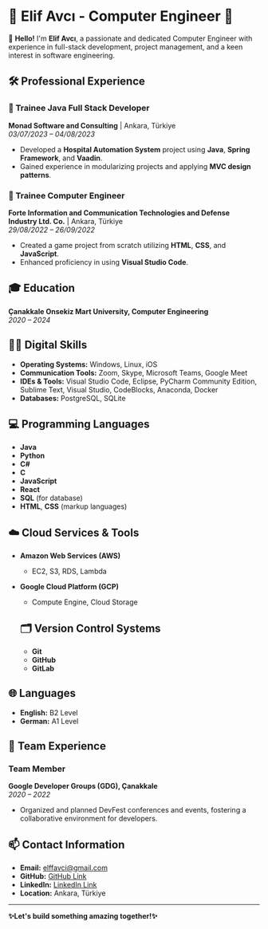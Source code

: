 # 🌟 Elif Avcı - Computer Engineer  🌟

👋 **Hello!** I'm **Elif Avcı**, a passionate and dedicated Computer Engineer with experience in full-stack development, project management, and a keen interest in software engineering.

## 🛠 Professional Experience

### 💼 Trainee Java Full Stack Developer
**Monad Software and Consulting** | Ankara, Türkiye  
*03/07/2023 – 04/08/2023*
- Developed a **Hospital Automation System** project using **Java**, **Spring Framework**, and **Vaadin**.
- Gained experience in modularizing projects and applying **MVC design patterns**.

### 💼 Trainee Computer Engineer
**Forte Information and Communication Technologies and Defense Industry Ltd. Co.** | Ankara, Türkiye  
*29/08/2022 – 26/09/2022*
- Created a game project from scratch utilizing **HTML**, **CSS**, and **JavaScript**.
- Enhanced proficiency in using **Visual Studio Code**.

## 🎓 Education

**Çanakkale Onsekiz Mart University, Computer Engineering**  
*2020 – 2024*

## 🧑‍💻 Digital Skills

- **Operating Systems:** Windows, Linux, iOS
- **Communication Tools:** Zoom, Skype, Microsoft Teams, Google Meet
- **IDEs & Tools:** Visual Studio Code, Eclipse, PyCharm Community Edition, Sublime Text, Visual Studio, CodeBlocks, Anaconda, Docker
- **Databases:** PostgreSQL, SQLite

## 💻 Programming Languages

- **Java**
- **Python**
- **C#**
- **C**
- **JavaScript**
- **React**
- **SQL** (for database)
- **HTML**, **CSS** (markup languages)

## ☁️ Cloud Services & Tools

- **Amazon Web Services (AWS)**
  - EC2, S3, RDS, Lambda
- **Google Cloud Platform (GCP)**
  - Compute Engine, Cloud Storage
 
  ## 🗂 Version Control Systems
  - **Git**
  - **GitHub**
  - **GitLab**

## 🌐 Languages

- **English:** B2 Level
- **German:** A1 Level

## 🤝 Team Experience

### Team Member
**Google Developer Groups (GDG), Çanakkale**  
*2020 – 2022*
- Organized and planned DevFest conferences and events, fostering a collaborative environment for developers.

## 📫 Contact Information

- **Email:** [elffavci@gmail.com](mailto:elffavci@gmail.com)
- **GitHub:** [GitHub Link](https://github.com/elfavci)
- **LinkedIn:** [LinkedIn Link](https://www.linkedin.com/in/elif-avc%C4%B122/)
- **Location:** Ankara, Türkiye

---

**✨Let's build something amazing together!✨**
<!--
**elfavci/elfavci** is a ✨ _special_ ✨ repository because its `README.md` (this file) appears on your GitHub profile.

Here are some ideas to get you started:

- 🔭 I’m currently working on ...
- 🌱 I’m currently learning ...
- 👯 I’m looking to collaborate on ...
- 🤔 I’m looking for help with ...
- 💬 Ask me about ...
- 📫 How to reach me: ...
- 😄 Pronouns: ...
- ⚡ Fun fact: ...
-->
